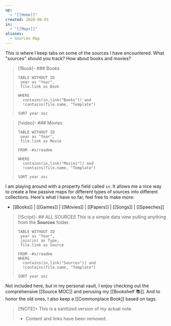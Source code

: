 ```yaml
---
up:
  - "[[Home]]"
created: 2020-06-01
in:
  - "[[Maps]]"
aliases:
  - Sources Map
---
```

This is where I keep tabs on some of the sources I have encountered. 
What "sources" should you track? 
How about books and movies?

> [!Book]- ### Books
> ```dataview
> TABLE WITHOUT ID
>  year as "Year",
>  file.link as Book
> 
> WHERE
> 	contains(in,link("Books")) and
> 	!contains(file.name, "Template")
> 
> SORT year asc
> ```

> [!video]- ### Movies
> ```dataview
> TABLE WITHOUT ID
>  year as "Year",
>  file.link as Movie
>  
> FROM -#x/readme
> 
> WHERE
> 	contains(in,link("Movies")) and
> 	!contains(file.name, "Template")
> 
> SORT year asc
> ```

I am playing around with a property field called `in`. It allows me a nice way to create a few passive maps for different types of sources into different collections. Here's what I have so far, feel free to make more:

- [[Books]] | [[Games]] | [[Movies]] | [[Papers]] | [[Songs]] | [[Speeches]]

> [!Script]- ## ALL SOURCES
> This is a simple data view pulling anything from the **Sources** folder.
> 
> ```dataview
> TABLE WITHOUT ID
>  year as "Year",
>  join(in) as Type,
>  file.link as Source
>  
> FROM -#x/readme 
> WHERE
> 	contains(in,link("Sources")) and
> 	!contains(file.name, "Template")
> 
> SORT year asc
> ```

Not included here, but in my personal vault, I enjoy checking out the comprehensive [[Source MOC]] and perusing my [[Bookshelf 📚]]. And to honor the old ones, I also keep a [[Commonplace Book]] based on tags.

> [!NOTE]+ This is a sanitized version of my actual note. 
> - Content and links have been removed.








